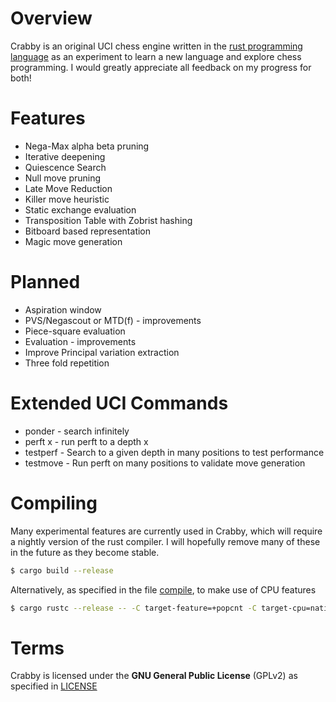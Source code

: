 # Overview
Crabby is an original UCI chess engine written in the [rust programming language](https://www.rust-lang.org/) as an experiment to learn a new language and explore chess programming.
I would greatly appreciate all feedback on my progress for both!

# Features
* Nega-Max alpha beta pruning
* Iterative deepening
* Quiescence Search
* Null move pruning
* Late Move Reduction
* Killer move heuristic
* Static exchange evaluation
* Transposition Table with Zobrist hashing
* Bitboard based representation
* Magic move generation

# Planned
* Aspiration window
* PVS/Negascout or MTD(f) - improvements
* Piece-square evaluation
* Evaluation - improvements
* Improve Principal variation extraction
* Three fold repetition

# Extended UCI Commands
* ponder - search infinitely
* perft x - run perft to a depth x
* testperf - Search to a given depth in many positions to test performance
* testmove - Run perft on many positions to validate move generation

# Compiling
Many experimental features are currently used in Crabby, which will require a nightly version of the rust compiler.
I will hopefully remove many of these in the future as they become stable.
```sh
$ cargo build --release
```
Alternatively, as specified in the file [compile](compile), to make use of CPU features
```sh
$ cargo rustc --release -- -C target-feature=+popcnt -C target-cpu=native
```
# Terms
Crabby is licensed under the **GNU General Public License** (GPLv2) as specified in [LICENSE](LICENSE)
